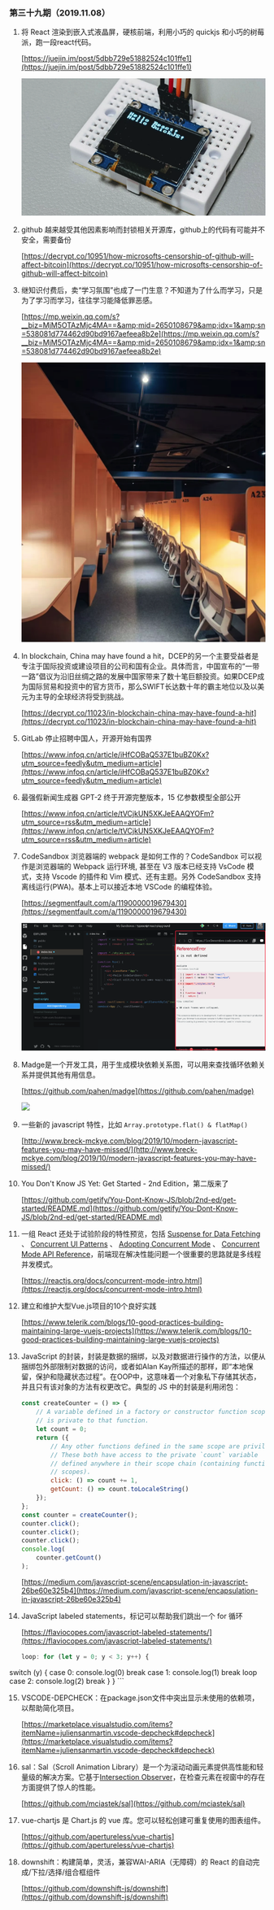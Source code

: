 ### 第三十九期（2019.11.08）

1. 将 React 渲染到嵌入式液晶屏，硬核前端，利用小巧的 quickjs 和小巧的树莓派，跑一段react代码。

	[https://juejin.im/post/5dbb729e51882524c101ffe1](https://juejin.im/post/5dbb729e51882524c101ffe1)

	![20191108122914.png](https://raw.githubusercontent.com/Joeycz/pics/master/20191108122914.png)

2. github 越来越受其他因素影响而封锁相关开源库，github上的代码有可能并不安全，需要备份

	[https://decrypt.co/10951/how-microsofts-censorship-of-github-will-affect-bitcoin](https://decrypt.co/10951/how-microsofts-censorship-of-github-will-affect-bitcoin)

3. 继知识付费后，卖“学习氛围”也成了一门生意？不知道为了什么而学习，只是为了学习而学习，往往学习能降低罪恶感。

	[https://mp.weixin.qq.com/s?__biz=MjM5OTAzMjc4MA==&amp;mid=2650108679&amp;idx=1&amp;sn=538081d774462d90bd9167aefeea8b2e](https://mp.weixin.qq.com/s?__biz=MjM5OTAzMjc4MA==&amp;mid=2650108679&amp;idx=1&amp;sn=538081d774462d90bd9167aefeea8b2e)

	![20191108124501.png](https://raw.githubusercontent.com/Joeycz/pics/master/20191108124501.png)

4. In blockchain, China may have found a hit，DCEP的另一个主要受益者是专注于国际投资或建设项目的公司和国有企业。具体而言，中国宣布的“一带一路”倡议为沿旧丝绸之路的发展中国家带来了数十笔巨额投资。如果DCEP成为国际贸易和投资中的官方货币，那么SWIFT长达数十年的霸主地位以及以美元为主导的全球经济将受到挑战。

	[https://decrypt.co/11023/in-blockchain-china-may-have-found-a-hit](https://decrypt.co/11023/in-blockchain-china-may-have-found-a-hit)

5. GitLab 停止招聘中国人，开源开始有国界

	[https://www.infoq.cn/article/iHfCOBaQ537E1buBZ0Kx?utm_source=feedly&utm_medium=article](https://www.infoq.cn/article/iHfCOBaQ537E1buBZ0Kx?utm_source=feedly&utm_medium=article)

6. 最强假新闻生成器 GPT-2 终于开源完整版本，15 亿参数模型全部公开

	[https://www.infoq.cn/article/tVCjkUN5XKJeEAAQYOFm?utm_source=rss&utm_medium=article](https://www.infoq.cn/article/tVCjkUN5XKJeEAAQYOFm?utm_source=rss&utm_medium=article)

7. CodeSandbox 浏览器端的 webpack 是如何工作的？CodeSandbox 可以视作是浏览器端的 Webpack 运行环境, 甚至在 V3 版本已经支持 VsCode 模式，支持 Vscode 的插件和 Vim 模式、还有主题。另外 CodeSandbox 支持离线运行(PWA)。基本上可以接近本地 VSCode 的编程体验。

	[https://segmentfault.com/a/1190000019679430](https://segmentfault.com/a/1190000019679430)

	![20191108124855.png](https://raw.githubusercontent.com/Joeycz/pics/master/20191108124855.png)

8. Madge是一个开发工具，用于生成模块依赖关系图，可以用来查找循环依赖关系并提供其他有用信息。

	[https://github.com/pahen/madge](https://github.com/pahen/madge)

	![](http://pahen.github.io/madge/madge.svg)

9. 一些新的 javascript 特性，比如 `Array.prototype.flat() & flatMap()`

	[http://www.breck-mckye.com/blog/2019/10/modern-javascript-features-you-may-have-missed/](http://www.breck-mckye.com/blog/2019/10/modern-javascript-features-you-may-have-missed/)

10. You Don't Know JS Yet: Get Started - 2nd Edition，第二版来了

	[https://github.com/getify/You-Dont-Know-JS/blob/2nd-ed/get-started/README.md](https://github.com/getify/You-Dont-Know-JS/blob/2nd-ed/get-started/README.md)

11. 一组 React 还处于试验阶段的特性预览，包括 [Suspense for Data Fetching](https://reactjs.org/docs/concurrent-mode-suspense.html) 、 [Concurrent UI Patterns](https://reactjs.org/docs/concurrent-mode-patterns.html) 、 [Adopting Concurrent Mode](https://reactjs.org/docs/concurrent-mode-adoption.html) 、 [Concurrent Mode API Reference](https://reactjs.org/docs/concurrent-mode-reference.html)，前端现在解决性能问题一个很重要的思路就是多线程并发模式。

	[https://reactjs.org/docs/concurrent-mode-intro.html](https://reactjs.org/docs/concurrent-mode-intro.html)

12. 建立和维护大型Vue.js项目的10个良好实践

	[https://www.telerik.com/blogs/10-good-practices-building-maintaining-large-vuejs-projects](https://www.telerik.com/blogs/10-good-practices-building-maintaining-large-vuejs-projects)

13. JavaScript 的封装，封装是数据的捆绑，以及对数据进行操作的方法，以便从捆绑包外部限制对数据的访问，或者如Alan Kay所描述的那样，即“本地保留，保护和隐藏状态过程”。在OOP中，这意味着一个对象私下存储其状态，并且只有该对象的方法有权更改它。典型的 JS 中的封装是利用闭包：

	```js
	const createCounter = () => {
		// A variable defined in a factory or constructor function scope
		// is private to that function.
		let count = 0;
		return ({
			// Any other functions defined in the same scope are privileged:
			// These both have access to the private `count` variable
			// defined anywhere in their scope chain (containing function
			// scopes).
			click: () => count += 1,
			getCount: () => count.toLocaleString()
		});
	};
	const counter = createCounter();
	counter.click();
	counter.click();
	counter.click();
	console.log(
		counter.getCount()
	);
	```

	[https://medium.com/javascript-scene/encapsulation-in-javascript-26be60e325b4](https://medium.com/javascript-scene/encapsulation-in-javascript-26be60e325b4)

14. JavaScript labeled statements，标记可以帮助我们跳出一个 for 循环

	[https://flaviocopes.com/javascript-labeled-statements/](https://flaviocopes.com/javascript-labeled-statements/)

	```js
	loop: for (let y = 0; y < 3; y++) {
  switch (y) {
    case 0:
      console.log(0)
      break
    case 1:
      console.log(1)
      break loop
    case 2:
      console.log(2)
      break
  	}
	}
	```

15. VSCODE-DEPCHECK：在package.json文件中突出显示未使用的依赖项，以帮助简化项目。

	[https://marketplace.visualstudio.com/items?itemName=juliensanmartin.vscode-depcheck#depcheck](https://marketplace.visualstudio.com/items?itemName=juliensanmartin.vscode-depcheck#depcheck)

16. sal：Sal（Scroll Animation Library）是一个为滚动动画元素提供高性能和轻量级的解决方案。它基于[Intersection Observer](https://developer.mozilla.org/en-US/docs/Web/API/Intersection_Observer_API)，在检查元素在视窗中的存在方面提供了惊人的性能。

	[https://github.com/mciastek/sal](https://github.com/mciastek/sal)

17. vue-chartjs 是 Chart.js 的 vue 库。您可以轻松创建可重复使用的图表组件。

	[https://github.com/apertureless/vue-chartjs](https://github.com/apertureless/vue-chartjs)

18. downshift：构建简单，灵活，兼容WAI-ARIA（无障碍）的 React 的自动完成/下拉/选择/组合框组件

	[https://github.com/downshift-js/downshift](https://github.com/downshift-js/downshift)